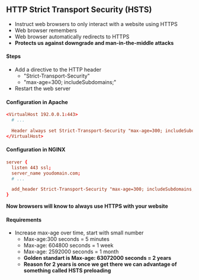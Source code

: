 ## HTTP Strict Transport Security (HSTS)

- Instruct web browsers to only interact with a website using HTTPS
- Web browser remembers
- Web browser automatically redirects to HTTPS
- **Protects us against downgrade and man-in-the-middle attacks**

#### Steps
- Add a directive to the HTTP header
  - "Strict-Transport-Security"
  - "max-age=300; includeSubdomains;"
- Restart the web server

#### Configuration in Apache
```conf
<VirtualHost 192.0.0.1:443>
  # ...

  Header always set Strict-Transport-Security "max-age=300; includeSubdomains;"
</VirtualHost>
```

#### Configuration in NGINX
```conf
server {
  listen 443 ssl;
  server_name youdomain.com;
  # ...

  add_header Strict-Transport-Security "max-age=300; includeSubdomains;";
}
```

**Now browsers will know to always use HTTPS with your website**

#### Requirements
- Increase max-age over time, start with small number
  - Max-age:300 seconds = 5 minutes
  - Max-age: 604800 seconds = 1 week
  - Max-age: 2592000 seconds = 1 month
  - **Golden standart is Max-age: 63072000 seconds = 2 years**
  - **Reason for 2 years is once we get there we can advantage of something called HSTS preloading**
